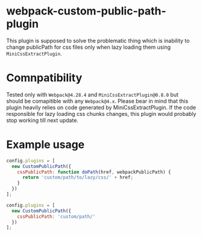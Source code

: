 # webpack-custom-public-path-plugin

This plugin is supposed to solve the problematic thing which is inability to change publicPath for css files only when lazy loading them using `MiniCssExtractPlugin`.

# Comnpatibility

Tested only with `Webpack@4.28.4` and `MiniCssExtractPlugin@0.8.0` but should be comapitible with any `Webpack@4.x`.
Please bear in mind that this plugin heavily relies on code generated by MiniCssExtractPlugin. If the code responsible for lazy loading css chunks changes, this plugin would probably stop working till next update.


# Example usage

```javascript
config.plugins = [
  new CustomPublicPath({
    cssPublicPath: function doPath(href, webpackPublicPath) {
      return 'custom/path/to/lazy/css/' + href;
    }
  })
];
```

```javascript
config.plugins = [
  new CustomPublicPath({
    cssPublicPath: 'custom/path/'
  })
];
```
